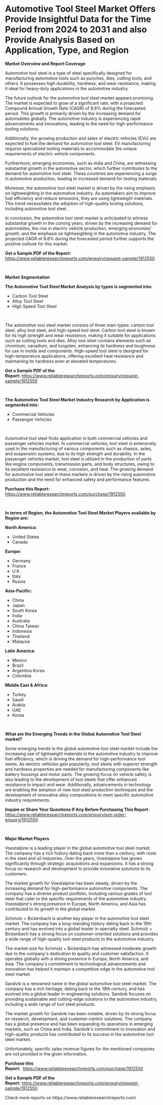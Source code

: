 <p><h1>Automotive Tool Steel Market Offers Provide Insightful Data for the Time Period from 2024 to 2031 and also Provide Analysis Based on Application, Type, and Region</h1></p><p><strong>Market Overview and Report Coverage</strong></p>
<p><p>Automotive tool steel is a type of steel specifically designed for manufacturing automotive tools such as punches, dies, cutting tools, and others. It possesses high durability, hardness, and wear resistance, making it ideal for heavy-duty applications in the automotive industry.</p><p>The future outlook for the automotive tool steel market appears promising. The market is expected to grow at a significant rate, with a projected Compound Annual Growth Rate (CAGR) of 8.8% during the forecasted period. This growth is primarily driven by the increasing demand for automobiles globally. The automotive industry is experiencing rapid advancements and innovations, leading to the need for high-performance tooling solutions.</p><p>Additionally, the growing production and sales of electric vehicles (EVs) are expected to fuel the demand for automotive tool steel. EV manufacturing requires specialized tooling materials to accommodate the unique requirements of electric vehicle components.</p><p>Furthermore, emerging economies, such as India and China, are witnessing substantial growth in the automotive sector, which further contributes to the demand for automotive tool steel. These countries are experiencing a surge in automotive production, leading to increased demand for tooling materials.</p><p>Moreover, the automotive tool steel market is driven by the rising emphasis on lightweighting in the automotive industry. As automakers aim to improve fuel efficiency and reduce emissions, they are using lightweight materials. This trend necessitates the adoption of high-quality tooling solutions, including automotive tool steel.</p><p>In conclusion, the automotive tool steel market is anticipated to witness substantial growth in the coming years, driven by the increasing demand for automobiles, the rise in electric vehicle production, emerging economies' growth, and the emphasis on lightweighting in the automotive industry. The projected CAGR of 8.8% during the forecasted period further supports the positive outlook for this market.</p></p>
<p><strong>Get a Sample PDF of the Report:</strong> <a href="https://www.reliableresearchreports.com/enquiry/request-sample/1912550">https://www.reliableresearchreports.com/enquiry/request-sample/1912550</a></p>
<p>&nbsp;</p>
<p><strong>Market Segmentation</strong></p>
<p><strong>The Automotive Tool Steel Market Analysis by types is segmented into:</strong></p>
<p><ul><li>Carbon Tool Steel</li><li>Alloy Tool Steel</li><li>High Speed Tool Steel</li></ul></p>
<p>&nbsp;</p>
<p><p>The automotive tool steel market consists of three main types: carbon tool steel, alloy tool steel, and high-speed tool steel. Carbon tool steel is known for its high strength and wear resistance, making it suitable for applications such as cutting tools and dies. Alloy tool steel contains elements such as chromium, vanadium, and tungsten, enhancing its hardness and toughness for use in molds and components. High-speed tool steel is designed for high-temperature applications, offering excellent heat resistance and maintaining its hardness even at elevated temperatures.</p></p>
<p><strong>Get a Sample PDF of the Report:</strong>&nbsp;<a href="https://www.reliableresearchreports.com/enquiry/request-sample/1912550">https://www.reliableresearchreports.com/enquiry/request-sample/1912550</a></p>
<p>&nbsp;</p>
<p><strong>The Automotive Tool Steel Market Industry Research by Application is segmented into:</strong></p>
<p><ul><li>Commercial Vehicles</li><li>Passenger Vehicles</li></ul></p>
<p>&nbsp;</p>
<p><p>Automotive tool steel finds application in both commercial vehicles and passenger vehicles market. In commercial vehicles, tool steel is extensively used in the manufacturing of various components such as chassis, axles, and suspension systems, due to its high strength and durability. In the passenger vehicles market, tool steel is utilized in the production of parts like engine components, transmission parts, and body structures, owing to its excellent resistance to wear, corrosion, and heat. The growing demand for automotive tool steel in these markets is driven by the rising automotive production and the need for enhanced safety and performance features.</p></p>
<p><strong>Purchase this Report:</strong>&nbsp; <a href="https://www.reliableresearchreports.com/purchase/1912550">https://www.reliableresearchreports.com/purchase/1912550</a></p>
<p>&nbsp;</p>
<p><strong>In terms of Region, the Automotive Tool Steel Market Players available by Region are:</strong></p>
<p>
    <p> <strong> North America: </strong>
        <ul>
            <li>United States</li>
            <li>Canada</li>
        </ul>
        </p> 
    <p> <strong> Europe: </strong>
        <ul>
            <li>Germany</li>
            <li>France</li>
            <li>U.K.</li>
            <li>Italy</li>
            <li>Russia</li>
        </ul>
        </p> 
    <p> <strong> Asia-Pacific: </strong>
        <ul>
            <li>China</li>
            <li>Japan</li>
            <li>South Korea</li>
            <li>India</li>
            <li>Australia</li>
            <li>China Taiwan</li>
            <li>Indonesia</li>
            <li>Thailand</li>
            <li>Malaysia</li>
        </ul>
        </p> 
    <p> <strong> Latin America: </strong>
        <ul>
            <li>Mexico</li>
            <li>Brazil</li>
            <li>Argentina Korea</li>
            <li>Colombia</li>
        </ul>
        </p> 
    <p> <strong> Middle East & Africa: </strong>
        <ul>
            <li>Turkey</li>
            <li>Saudi</li>
            <li>Arabia</li>
            <li>UAE</li>
            <li>Korea</li>
        </ul>
    </p>
    </p>
<p>&nbsp;</p>
<p><strong>What are the Emerging Trends in the Global Automotive Tool Steel market?</strong></p>
<p><p>Some emerging trends in the global automotive tool steel market include the increasing use of lightweight materials in the automotive industry to improve fuel efficiency, which is driving the demand for high-performance tool steels. As electric vehicles gain popularity, tool steels with superior strength and hardness properties are needed for manufacturing components like battery housings and motor parts. The growing focus on vehicle safety is also leading to the development of tool steels that offer enhanced resistance to impact and wear. Additionally, advancements in technology are enabling the adoption of new tool steel production techniques and the development of innovative alloy compositions to meet specific automotive industry requirements.</p></p>
<p><strong>Inquire or Share Your Questions If Any Before Purchasing This Report</strong>- <a href="https://www.reliableresearchreports.com/enquiry/pre-order-enquiry/1912550">https://www.reliableresearchreports.com/enquiry/pre-order-enquiry/1912550</a></p>
<p>&nbsp;</p>
<p><strong>Major Market Players</strong></p>
<p><p>Voestalpine is a leading player in the global automotive tool steel market. The company has a rich history dating back more than a century, with roots in the steel and oil industries. Over the years, Voestalpine has grown significantly through strategic acquisitions and expansions. It has a strong focus on research and development to provide innovative solutions to its customers.</p><p>The market growth for Voestalpine has been steady, driven by the increasing demand for high-performance automotive components. The company has a diverse product portfolio, including various grades of tool steel that cater to the specific requirements of the automotive industry. Voestalpine's strong presence in Europe, North America, and Asia has contributed to its growth in the global market.</p><p>Schmolz + Bickenbach is another key player in the automotive tool steel market. The company has a long-standing history dating back to the 19th century and has evolved into a global leader in specialty steel. Schmolz + Bickenbach has a strong focus on customer-oriented solutions and provides a wide range of high-quality tool steel products to the automotive industry.</p><p>The market size for Schmolz + Bickenbach has witnessed moderate growth due to the company's dedication to quality and customer satisfaction. It operates globally with a strong presence in Europe, North America, and Asia. The company's commitment to technological advancements and innovation has helped it maintain a competitive edge in the automotive tool steel market.</p><p>Sandvik is a renowned name in the global automotive tool steel market. The company has a rich heritage, dating back to the 19th century, and has evolved into a global leader in engineering solutions. Sandvik focuses on providing sustainable and cutting-edge solutions to the automotive industry, including a wide range of tool steel products.</p><p>The market growth for Sandvik has been notable, driven by its strong focus on research, development, and customer-centric solutions. The company has a global presence and has been expanding its operations in emerging markets, such as China and India. Sandvik's commitment to innovation and high-quality products has contributed to its success in the automotive tool steel market.</p><p>Unfortunately, specific sales revenue figures for the mentioned companies are not provided in the given information.</p></p>
<p><strong>Purchase this Report:</strong>&nbsp;&nbsp;<a href="https://www.reliableresearchreports.com/purchase/1912550">https://www.reliableresearchreports.com/purchase/1912550</a></p>
<p></p>
<p><strong>Get a Sample PDF of the Report:</strong>&nbsp;<a href="https://www.reliableresearchreports.com/enquiry/request-sample/1912550">https://www.reliableresearchreports.com/enquiry/request-sample/1912550</a></p>
<p>Check more reports on https://www.reliableresearchreports.com/</p>
